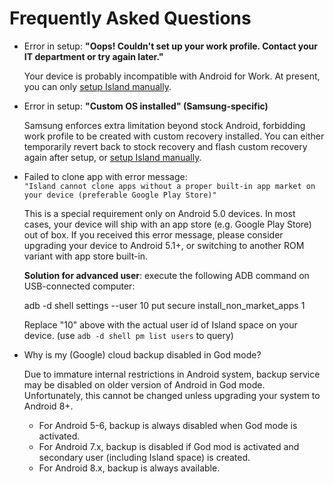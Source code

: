 Frequently Asked Questions
==========================

- Error in setup: **"Oops! Couldn't set up your work profile. Contact your IT department or try again later."**

  Your device is probably incompatible with Android for Work. At present, you can only [setup Island manually](/setup.md).

- Error in setup: **"Custom OS installed" (Samsung-specific)**

  Samsung enforces extra limitation beyond stock Android, forbidding work profile to be created with custom recovery installed.
You can either temporarily revert back to stock recovery and flash custom recovery again after setup, or [setup Island manually](/setup.md).

- Failed to clone app with error message:  
`"Island cannot clone apps without a proper built-in app market on your device (preferable Google Play Store)"`

  This is a special requirement only on Android 5.0 devices. In most cases, your device will ship with an app store (e.g. Google Play Store) out of box.
  If you received this error message, please consider upgrading your device to Android 5.1+, or switching to another ROM variant with app store built-in.

  **Solution for advanced user**: execute the following ADB command on USB-connected computer:

    adb -d shell settings --user 10 put secure install_non_market_apps 1

  Replace "10" above with the actual user id of Island space on your device. (use `adb -d shell pm list users` to query)

- Why is my (Google) cloud backup disabled in God mode?

  Due to immature internal restrictions in Android system, backup service may be disabled on older version of Android in God mode. Unfortunately, this cannot be changed unless upgrading your system to Android 8+.

  - For Android 5-6, backup is always disabled when God mode is activated.
  - For Android 7.x, backup is disabled if God mod is activated and secondary user (including Island space) is created.
  - For Android 8.x, backup is always available.
